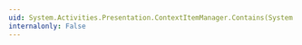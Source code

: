 ```yaml
---
uid: System.Activities.Presentation.ContextItemManager.Contains(System.Type)
internalonly: False
---
```

